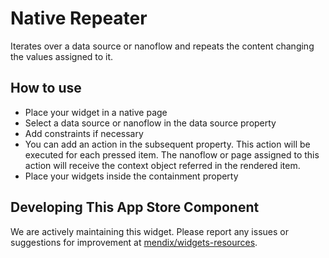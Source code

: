 # Native Repeater

Iterates over a data source or nanoflow and repeats the content changing the values assigned to it.

## How to use
- Place your widget in a native page
- Select a data source or nanoflow in the data source property
- Add constraints if necessary
- You can add an action in the subsequent property. This action will be executed for each pressed item. The nanoflow or page assigned to this action will receive the context object referred in the rendered item.
- Place your widgets inside the containment property

## Developing This App Store Component
We are actively maintaining this widget. Please report any issues or suggestions for improvement at [mendix/widgets-resources](https://github.com/mendix/widgets-resources/issues).
